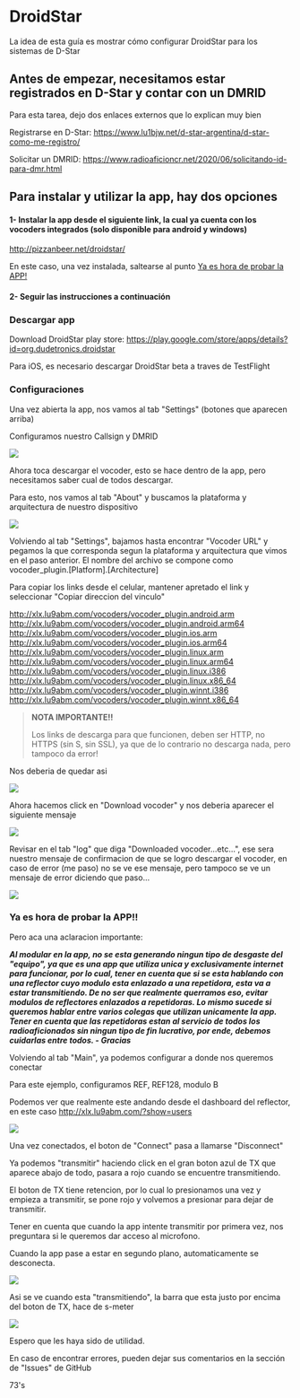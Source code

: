 # DroidStar
La idea de esta guía es mostrar cómo configurar DroidStar para los sistemas de D-Star



## Antes de empezar, necesitamos estar registrados en D-Star y contar con un DMRID

Para esta tarea, dejo dos enlaces externos que lo explican muy bien

Registrarse en D-Star: https://www.lu1bjw.net/d-star-argentina/d-star-como-me-registro/

Solicitar un DMRID: https://www.radioaficioncr.net/2020/06/solicitando-id-para-dmr.html



## Para instalar y utilizar la app, hay dos opciones

#### 1- Instalar la app desde el siguiente link, la cual ya cuenta con los vocoders integrados (solo disponible para android y windows)

http://pizzanbeer.net/droidstar/

En este caso, una vez instalada, saltearse al punto [Ya es hora de probar la APP!](#ya-es-hora-de-probar-la-app)



#### 2- Seguir las instrucciones a continuación

### Descargar app

Download DroidStar play store:
https://play.google.com/store/apps/details?id=org.dudetronics.droidstar

Para iOS, es necesario descargar DroidStar beta a traves de TestFlight

### Configuraciones

Una vez abierta la app, nos vamos al tab "Settings" (botones que aparecen arriba)

Configuramos nuestro Callsign y DMRID

![](img/droidstar-1.png)



Ahora toca descargar el vocoder, esto se hace dentro de la app, pero necesitamos saber cual de todos descargar.

Para esto, nos vamos al tab "About" y buscamos la plataforma y arquitectura de nuestro dispositivo

![](img/droidstar-2.png)



Volviendo al tab "Settings", bajamos hasta encontrar "Vocoder URL" y pegamos la que corresponda segun la plataforma y arquitectura que vimos en el paso anterior. El nombre del archivo se compone como vocoder_plugin.[Platform].[Architecture]

Para copiar los links desde el celular, mantener apretado el link y seleccionar "Copiar direccion del vinculo"

http://xlx.lu9abm.com/vocoders/vocoder_plugin.android.arm
http://xlx.lu9abm.com/vocoders/vocoder_plugin.android.arm64
http://xlx.lu9abm.com/vocoders/vocoder_plugin.ios.arm
http://xlx.lu9abm.com/vocoders/vocoder_plugin.ios.arm64
http://xlx.lu9abm.com/vocoders/vocoder_plugin.linux.arm
http://xlx.lu9abm.com/vocoders/vocoder_plugin.linux.arm64
http://xlx.lu9abm.com/vocoders/vocoder_plugin.linux.i386
http://xlx.lu9abm.com/vocoders/vocoder_plugin.linux.x86_64
http://xlx.lu9abm.com/vocoders/vocoder_plugin.winnt.i386
http://xlx.lu9abm.com/vocoders/vocoder_plugin.winnt.x86_64

> **NOTA IMPORTANTE!!**
>
> Los links de descarga para que funcionen, deben ser HTTP, no HTTPS (sin S, sin SSL), ya que de lo contrario no descarga nada, pero tampoco da error!

Nos deberia de quedar asi

![](img/droidstar-3.png)



Ahora hacemos click en "Download vocoder" y nos deberia aparecer el siguiente mensaje

![](img/droidstar-4.png)



Revisar en el tab "log" que diga "Downloaded vocoder...etc...", ese sera nuestro mensaje de confirmacion de que se logro descargar el vocoder, en caso de error (me paso) no se ve ese mensaje, pero tampoco se ve un mensaje de error diciendo que paso...

![](img/droidstar-5.png)



### Ya es hora de probar la APP!!

Pero aca una aclaracion importante:

***Al modular en la app, no se esta generando ningun tipo de desgaste del "equipo", ya que es una app que utiliza unica y exclusivamente internet para funcionar, por lo cual, tener en cuenta que si se esta hablando con una reflector cuyo modulo esta enlazado a una repetidora, esta va a estar transmitiendo. De no ser que realmente querramos eso, evitar modulos de reflectores enlazados a repetidoras. Lo mismo sucede si queremos hablar entre varios colegas que utilizan unicamente la app. Tener en cuenta que las repetidoras estan al servicio de todos los radioaficionados sin ningun tipo de fin lucrativo, por ende, debemos cuidarlas entre todos. - Gracias***

Volviendo al tab "Main", ya podemos configurar a donde nos queremos conectar

Para este ejemplo, configuramos REF, REF128, modulo B

Podemos ver que realmente este andando desde el dashboard del reflector, en este caso http://xlx.lu9abm.com/?show=users

![](img/droidstar-6.png)

Una vez conectados, el boton de "Connect" pasa a llamarse "Disconnect"

Ya podemos "transmitir" haciendo click en el gran boton azul de TX que aparece abajo de todo, pasara a rojo cuando se encuentre transmitiendo.

El boton de TX tiene retencion, por lo cual lo presionamos una vez y empieza a transmitir, se pone rojo y volvemos a presionar para dejar de transmitir.

Tener en cuenta que cuando la app intente transmitir por primera vez, nos preguntara si le queremos dar acceso al microfono.

Cuando la app pase a estar en segundo plano, automaticamente se desconecta.

![](img/droidstar-7.png)



Asi se ve cuando esta "transmitiendo", la barra que esta justo por encima del boton de TX, hace de s-meter

![](img/droidstar-8.png)



Espero que les haya sido de utilidad.

En caso de encontrar errores, pueden dejar sus comentarios en la sección de "Issues" de GitHub

73's
